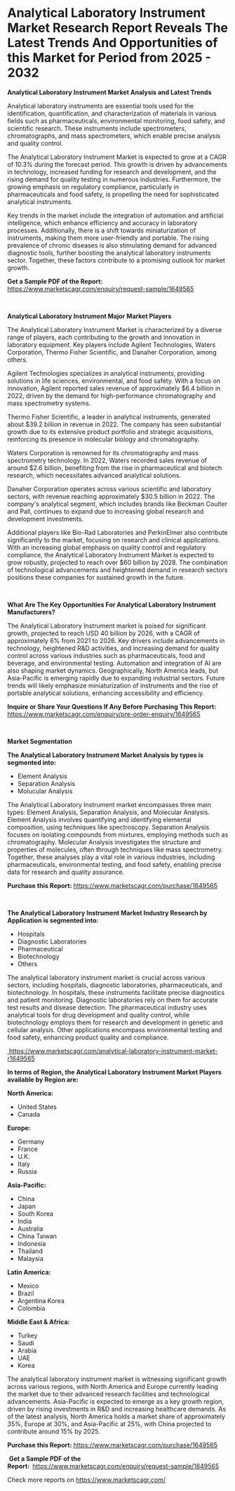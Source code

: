 <p><h1>Analytical Laboratory Instrument Market Research Report Reveals The Latest Trends And Opportunities of this Market for Period from 2025 - 2032</h1></p><p><strong>Analytical Laboratory Instrument Market Analysis and Latest Trends</strong></p>
<p><p>Analytical laboratory instruments are essential tools used for the identification, quantification, and characterization of materials in various fields such as pharmaceuticals, environmental monitoring, food safety, and scientific research. These instruments include spectrometers, chromatographs, and mass spectrometers, which enable precise analysis and quality control.</p><p>The Analytical Laboratory Instrument Market is expected to grow at a CAGR of 10.3% during the forecast period. This growth is driven by advancements in technology, increased funding for research and development, and the rising demand for quality testing in numerous industries. Furthermore, the growing emphasis on regulatory compliance, particularly in pharmaceuticals and food safety, is propelling the need for sophisticated analytical instruments.</p><p>Key trends in the market include the integration of automation and artificial intelligence, which enhance efficiency and accuracy in laboratory processes. Additionally, there is a shift towards miniaturization of instruments, making them more user-friendly and portable. The rising prevalence of chronic diseases is also stimulating demand for advanced diagnostic tools, further boosting the analytical laboratory instruments sector. Together, these factors contribute to a promising outlook for market growth.</p></p>
<p><strong>Get a Sample PDF of the Report:&nbsp;</strong> <a href="https://www.marketscagr.com/enquiry/request-sample/1649565?utm_campaign=3442&utm_medium=2&utm_source=Github&utm_content=ia&utm_term=09042025&utm_id=analytical-laboratory-instrument">https://www.marketscagr.com/enquiry/request-sample/1649565</a></p>
<p>&nbsp;</p>
<p><strong>Analytical Laboratory Instrument Major Market Players</strong></p>
<p><p>The Analytical Laboratory Instrument Market is characterized by a diverse range of players, each contributing to the growth and innovation in laboratory equipment. Key players include Agilent Technologies, Waters Corporation, Thermo Fisher Scientific, and Danaher Corporation, among others. </p><p>Agilent Technologies specializes in analytical instruments, providing solutions in life sciences, environmental, and food safety. With a focus on innovation, Agilent reported sales revenue of approximately $6.4 billion in 2022, driven by the demand for high-performance chromatography and mass spectrometry systems.</p><p>Thermo Fisher Scientific, a leader in analytical instruments, generated about $39.2 billion in revenue in 2022. The company has seen substantial growth due to its extensive product portfolio and strategic acquisitions, reinforcing its presence in molecular biology and chromatography.</p><p>Waters Corporation is renowned for its chromatography and mass spectrometry technology. In 2022, Waters recorded sales revenue of around $2.6 billion, benefiting from the rise in pharmaceutical and biotech research, which necessitates advanced analytical solutions.</p><p>Danaher Corporation operates across various scientific and laboratory sectors, with revenue reaching approximately $30.5 billion in 2022. The company's analytical segment, which includes brands like Beckman Coulter and Pall, continues to expand due to increasing global research and development investments.</p><p>Additional players like Bio-Rad Laboratories and PerkinElmer also contribute significantly to the market, focusing on research and clinical applications. With an increasing global emphasis on quality control and regulatory compliance, the Analytical Laboratory Instrument Market is expected to grow robustly, projected to reach over $60 billion by 2028. The combination of technological advancements and heightened demand in research sectors positions these companies for sustained growth in the future.</p></p>
<p>&nbsp;</p>
<p><strong>What Are The Key Opportunities For Analytical Laboratory Instrument Manufacturers?</strong></p>
<p><p>The Analytical Laboratory Instrument market is poised for significant growth, projected to reach USD 40 billion by 2026, with a CAGR of approximately 6% from 2021 to 2026. Key drivers include advancements in technology, heightened R&D activities, and increasing demand for quality control across various industries such as pharmaceuticals, food and beverage, and environmental testing. Automation and integration of AI are also shaping market dynamics. Geographically, North America leads, but Asia-Pacific is emerging rapidly due to expanding industrial sectors. Future trends will likely emphasize miniaturization of instruments and the rise of portable analytical solutions, enhancing accessibility and efficiency.</p></p>
<p><strong>Inquire or Share Your Questions If Any Before Purchasing This Report:</strong> <a href="https://www.marketscagr.com/enquiry/pre-order-enquiry/1649565?utm_campaign=3442&utm_medium=2&utm_source=Github&utm_content=ia&utm_term=09042025&utm_id=analytical-laboratory-instrument">https://www.marketscagr.com/enquiry/pre-order-enquiry/1649565</a></p>
<p>&nbsp;</p>
<p><strong>Market Segmentation</strong></p>
<p><strong>The Analytical Laboratory Instrument Market Analysis by types is segmented into:</strong></p>
<p><ul><li>Element Analysis</li><li>Separation Analysis</li><li>Molucular Analysis</li></ul></p>
<p><p>The Analytical Laboratory Instrument market encompasses three main types: Element Analysis, Separation Analysis, and Molecular Analysis. Element Analysis involves quantifying and identifying elemental composition, using techniques like spectroscopy. Separation Analysis focuses on isolating compounds from mixtures, employing methods such as chromatography. Molecular Analysis investigates the structure and properties of molecules, often through techniques like mass spectrometry. Together, these analyses play a vital role in various industries, including pharmaceuticals, environmental testing, and food safety, enabling precise data for research and quality assurance.</p></p>
<p><strong>Purchase this Report:&nbsp;</strong><a href="https://www.marketscagr.com/purchase/1649565?utm_campaign=3442&utm_medium=2&utm_source=Github&utm_content=ia&utm_term=09042025&utm_id=analytical-laboratory-instrument">https://www.marketscagr.com/purchase/1649565</a></p>
<p>&nbsp;</p>
<p><strong>The Analytical Laboratory Instrument Market Industry Research by Application is segmented into:</strong></p>
<p><ul><li>Hospitals</li><li>Diagnostic Laboratories</li><li>Pharmaceutical</li><li>Biotechnology</li><li>Others</li></ul></p>
<p><p>The analytical laboratory instrument market is crucial across various sectors, including hospitals, diagnostic laboratories, pharmaceuticals, and biotechnology. In hospitals, these instruments facilitate precise diagnostics and patient monitoring. Diagnostic laboratories rely on them for accurate test results and disease detection. The pharmaceutical industry uses analytical tools for drug development and quality control, while biotechnology employs them for research and development in genetic and cellular analysis. Other applications encompass environmental testing and food safety, enhancing product quality and compliance.</p></p>
<p><a href="https://www.marketscagr.com/analytical-laboratory-instrument-market-r1649565?utm_campaign=3442&utm_medium=2&utm_source=Github&utm_content=ia&utm_term=09042025&utm_id=analytical-laboratory-instrument">&nbsp;https://www.marketscagr.com/analytical-laboratory-instrument-market-r1649565</a></p>
<p><strong>In terms of Region, the Analytical Laboratory Instrument Market Players available by Region are:</strong></p>
<p>
    <p> <strong> North America: </strong>
        <ul>
            <li>United States</li>
            <li>Canada</li>
        </ul>
        </p> 
    <p> <strong> Europe: </strong>
        <ul>
            <li>Germany</li>
            <li>France</li>
            <li>U.K.</li>
            <li>Italy</li>
            <li>Russia</li>
        </ul>
        </p> 
    <p> <strong> Asia-Pacific: </strong>
        <ul>
            <li>China</li>
            <li>Japan</li>
            <li>South Korea</li>
            <li>India</li>
            <li>Australia</li>
            <li>China Taiwan</li>
            <li>Indonesia</li>
            <li>Thailand</li>
            <li>Malaysia</li>
        </ul>
        </p> 
    <p> <strong> Latin America: </strong>
        <ul>
            <li>Mexico</li>
            <li>Brazil</li>
            <li>Argentina Korea</li>
            <li>Colombia</li>
        </ul>
        </p> 
    <p> <strong> Middle East & Africa: </strong>
        <ul>
            <li>Turkey</li>
            <li>Saudi</li>
            <li>Arabia</li>
            <li>UAE</li>
            <li>Korea</li>
        </ul>
    </p>
    </p>
<p><p>The analytical laboratory instrument market is witnessing significant growth across various regions, with North America and Europe currently leading the market due to their advanced research facilities and technological advancements. Asia-Pacific is expected to emerge as a key growth region, driven by rising investments in R&D and increasing healthcare demands. As of the latest analysis, North America holds a market share of approximately 35%, Europe at 30%, and Asia-Pacific at 25%, with China projected to contribute around 15% by 2025.</p></p>
<p><strong>Purchase this Report: </strong><a href="https://www.marketscagr.com/purchase/1649565?utm_campaign=3442&utm_medium=2&utm_source=Github&utm_content=ia&utm_term=09042025&utm_id=analytical-laboratory-instrument">https://www.marketscagr.com/purchase/1649565</a></p>
<p>&nbsp;<strong>Get a Sample PDF of the Report:&nbsp;&nbsp;</strong><a href="https://www.marketscagr.com/enquiry/request-sample/1649565?utm_campaign=3442&utm_medium=2&utm_source=Github&utm_content=ia&utm_term=09042025&utm_id=analytical-laboratory-instrument">https://www.marketscagr.com/enquiry/request-sample/1649565</a></p>
<p><strong></strong></p>
<p>Check more reports on <a href="https://www.marketscagr.com/?utm_campaign=3442&utm_medium=2&utm_source=Github&utm_content=ia&utm_term=09042025&utm_id=analytical-laboratory-instrument">https://www.marketscagr.com/</a></p>